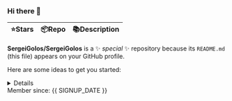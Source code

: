 ### Hi there 👋

| ⭐️Stars   | 📦Repo    | 📚Description |
| --------- | ----------- | -------------- |

**SergeiGolos/SergeiGolos** is a ✨ _special_ ✨ repository because its `README.md` (this file) appears on your GitHub profile.

Here are some ideas to get you started:
<details>
    <sumamry>ClickMe</summary>

- 🔭 I’m currently working on ...
- 🌱 I’m currently learning ...
- 👯 I’m looking to collaborate on ...
- 🤔 I’m looking for help with ...
- 💬 Ask me about ...
- 📫 How to reach me: ...
- 😄 Pronouns: ...
- ⚡ Fun fact: ...

</details>
Member since: {{ SIGNUP_DATE }}